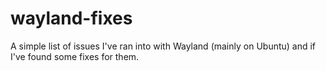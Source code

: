 # wayland-fixes
A simple list of issues I've ran into with Wayland (mainly on Ubuntu) and if I've found some fixes for them.
